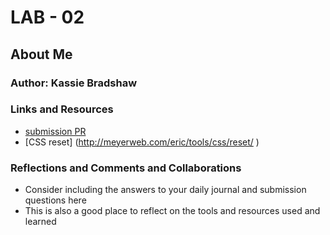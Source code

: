 # LAB - 02

## About Me 

<!-- I created a short "about me" quiz that asks the user 5 questions about me and lets them know if they are correct. Then my page gives a bit of my background. -->

### Author: Kassie Bradshaw 

### Links and Resources
* [submission PR](http://xyz.com)
* [CSS reset] (http://meyerweb.com/eric/tools/css/reset/ )

### Reflections and Comments and Collaborations
* Consider including the answers to your daily journal and submission questions here
* This is also a good place to reflect on the tools and resources used and learned